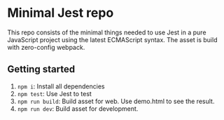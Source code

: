 # Minimal Jest repo

This repo consists of the minimal things needed to use Jest in a pure JavaScript project using the latest ECMAScript syntax.
The asset is build with zero-config webpack.

## Getting started

1. `npm i`: Install all dependencies
1. `npm test`: Use Jest to test
1. `npm run build`: Build asset for web. Use demo.html to see the result.
1. `npm run dev`: Build asset for development.

